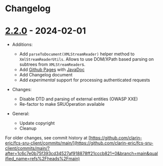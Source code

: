 # Changelog

# [2.2.0](https://github.com/clarin-eric/fcs-sru-client/releases/tag/2.2.10) - 2024-02-01

- Additions:
  - Add `parseToDocument(XMLStreamReader)` helper method to `XmlStreamReaderUtils`.
    Allows to use DOM/XPath based parsing on subtrees from `XMLStreamReader`s.
  - Add [Github Pages](https://clarin-eric.github.io/fcs-sru-client/) with [JavaDoc](https://clarin-eric.github.io/fcs-sru-client/project-reports.html)
  - Add Changelog document

  * Add _experimental_ support for processing authenticated requests

- Changes:
  - Disable DTD and parsing of external entities (OWASP XXE)
  - Re-factor to make SRUOperation available

- General:
  - Update copyright
  - Cleanup


For older changes, see commit history at [https://github.com/clarin-eric/fcs-sru-client/commits/main/](https://github.com/clarin-eric/fcs-sru-client/commits/main/?after=1c6c7e0b75f393cd34527af918878ff21cccb821+0&branch=main&qualified_name=refs%2Fheads%2Fmain)
